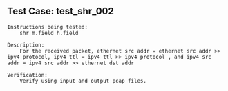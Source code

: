 Test Case: test_shr_002
-----------------------

    Instructions being tested:
        shr m.field h.field

    Description:
        For the received packet, ethernet src addr = ethernet src addr >> ipv4 protocol, ipv4 ttl = ipv4 ttl >> ipv4 protocol , and ipv4 src addr = ipv4 src addr >> ethernet dst addr

    Verification:
        Verify using input and output pcap files.
